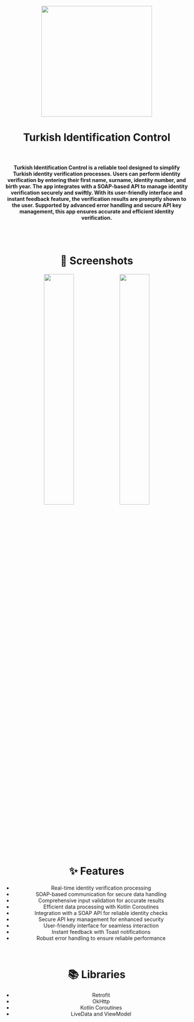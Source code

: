 <div align="center">
</br>
<img src="https://github.com/user-attachments/assets/e800a56d-938b-4fb6-ad19-ca99067d97f2" width="300" />

</div>

<h1 align="center">Turkish Identification Control</h1>


</br>

<h4 align="center">Turkish Identification Control is a reliable tool designed to simplify Turkish identity verification processes. Users can perform identity verification by entering their first name, surname, identity number, and birth year. The app integrates with a SOAP-based API to manage identity verification securely and swiftly. With its user-friendly interface and instant feedback feature, the verification results are promptly shown to the user. Supported by advanced error handling and secure API key management, this app ensures accurate and efficient identity verification.</h4>

<br/>
<br/>
<div align="center">
  
# 📱 Screenshots

<p align="middle">
    <img src="https://github.com/user-attachments/assets/ea3655f5-8ace-47c3-a143-dc38a675e992" width="40%" />
    <img src="https://github.com/user-attachments/assets/4ff81d1d-d334-42b2-9bac-d92da2ed2643" width="40%" />
</p>

</div>

<div align="center">

# ✨ Features

- Real-time identity verification processing
- SOAP-based communication for secure data handling
- Comprehensive input validation for accurate results
- Efficient data processing with Kotlin Coroutines
- Integration with a SOAP API for reliable identity checks
- Secure API key management for enhanced security
- User-friendly interface for seamless interaction
- Instant feedback with Toast notifications
- Robust error handling to ensure reliable performance

</div>
<br/>
<div align="center">

# 📚 Libraries

- Retrofit
- OkHttp
- Kotlin Coroutines
- LiveData and ViewModel

</div>
